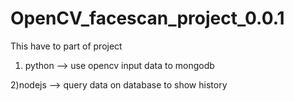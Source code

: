 # OpenCV_facescan_project_0.0.1


This have to part of project 
1) python --> use opencv input data to mongodb 

2)nodejs --> query data on database to show history